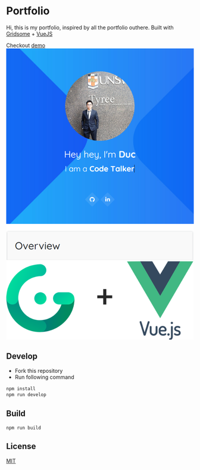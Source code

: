 # Portfolio
Hi, this is my portfolio, inspired by all the portfolio outhere.
Built with [Gridsome](https://gridsome.org/) + [VueJS](https://vuejs.org/)

Checkout [demo](https://duc-portfolio.herokuapp.com/)
![Portfolio site](/docs/images/Screenshot.PNG)
![Gridsome + Vue](/docs/images/gridsome_vue.png)

## Develop
- Fork this repository
- Run following command
```bash
npm install
npm run develop
```

## Build

```bash
npm run build
```

## License
[MIT](https://opensource.org/licenses/MIT)
